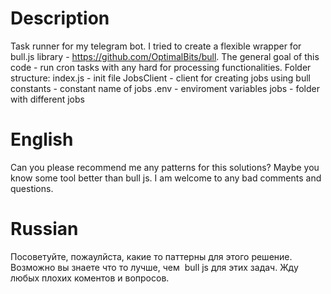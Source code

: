 # Description
Task runner for my telegram bot.
I tried to create a flexible wrapper for bull.js library - https://github.com/OptimalBits/bull.
The general goal of this code - run cron tasks with any hard for processing functionalities.
Folder structure:
index.js - init file
JobsClient - client for creating jobs using bull
constants - constant name of jobs
.env - enviroment variables
jobs - folder with different jobs

# English
Can you please recommend me any patterns for this solutions? Maybe you know some tool better than bull js. I am welcome to any bad comments and questions.

# Russian
Посоветуйте, пожаулйста, какие то паттерны для этого решение. Возможно вы знаете что то лучше, чем  bull js для этих задач. Жду любых плохих коментов и вопросов.
